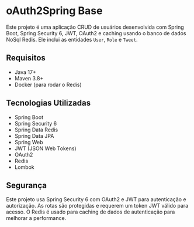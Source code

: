 # oAuth2Spring Base

Este projeto é uma aplicação CRUD de usuários desenvolvida com Spring Boot, Spring Security 6, JWT, OAuth2 e caching usando o banco de dados NoSql Redis. Ele inclui as entidades `User`, `Role` e `Tweet`.

## Requisitos

- Java 17+
- Maven 3.8+
- Docker (para rodar o Redis)

## Tecnologias Utilizadas

- Spring Boot
- Spring Security 6
- Spring Data Redis
- Spring Data JPA
- Spring Web
- JWT (JSON Web Tokens)
- OAuth2
- Redis
- Lombok

## Segurança

Este projeto usa Spring Security 6 com OAuth2 e JWT para autenticação e autorização. As rotas são protegidas e requerem um token JWT válido para acesso. O Redis é usado para caching de dados de autenticação para melhorar a performance.

